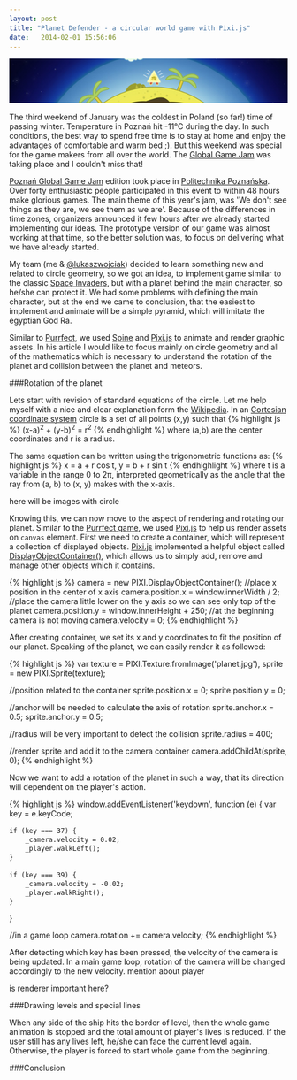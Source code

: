 ```yaml
---
layout: post
title: "Planet Defender - a circular world game with Pixi.js"
date:   2014-02-01 15:56:06
---
```

![Planet Defender](./assets/planet_defender/planet_defender.jpg)

The third weekend of January was the coldest in Poland (so far!) time of passing winter. Temperature in Poznań hit -11°C during the day. In such conditions, the best way to spend free time
is to stay at home and enjoy the advantages of comfortable and warm bed ;). But this weekend was special for the game makers from all over the world. The [Global Game Jam][ggj] was taking place and I couldn't miss that!

<!--more-->

[Poznań Global Game Jam][pggj] edition took place in [Politechnika Poznańska][pp]. Over forty enthusiastic people participated in this event to within 48 hours make glorious games.
The main theme of this year's jam, was 'We don't see things as they are, we see them as we are'. Because of the differences in time zones, organizers announced it few hours after we already started implementing our ideas.
The prototype version of our game was almost working at that time, so the better solution was, to focus on delivering what we have already started.

My team (me & [@lukaszwojciak][wojciak]) decided to learn something new and related to circle geometry, so we got an idea, to implement game similar to the classic [Space Invaders][spaceinvaders], but with a planet behind the main character, so he/she can protect it.
We had some problems with defining the main character, but at the end we came to conclusion, that the easiest to implement and animate will be a simple pyramid, which will imitate the egyptian God Ra.

Similar to [Purrfect][purrfect_article], we used [Spine][spine] and [Pixi.js][pixi] to animate and render graphic assets. In his article I would like to focus mainly on circle geometry and all of the mathematics which is necessary to understand the rotation of the planet and collision between the planet and meteors.

###Rotation of the planet

Lets start with revision of standard equations of the circle. Let me help myself with a nice and clear explanation form the [Wikipedia][wiki]. In an [Cortesian coordinate system][cortesian] circle is a set of all points (x,y) such that
{% highlight js %}
(x-a)<sup>2</sup> + (y-b)<sup>2</sup> = r<sup>2</sup>
{% endhighlight %}
where (a,b) are the center coordinates and r is a radius.

The same equation can be written using the trigonometric functions as:
{% highlight js %}
x = a + r cos t,
y = b + r sin t
{% endhighlight %}
where t is a variable in the range 0 to 2π, interpreted geometrically as the angle that the ray from (a, b) to (x, y) makes with the x-axis.

here will be images with circle

Knowing this, we can now move to the aspect of rendering and rotating our planet. Similar to the [Purrfect game][purrfect_article], we used [Pixi.js][pixi] to help us render assets on `canvas` element.
First we need to create a container, which will represent a collection of displayed objects. [Pixi.js][pixi] implemented a helpful object called [DisplayObjectContainer()][pixicontainer], which allows us to simply add, remove and manage other objects which it contains.

{% highlight js %}
camera = new PIXI.DisplayObjectContainer();
//place x position in the center of x axis
camera.position.x = window.innerWidth / 2;
//place the camera little lower on the y axis so we can see only top of the planet
camera.position.y = window.innerHeight + 250;
//at the beginning camera is not moving
camera.velocity = 0;
{% endhighlight %}

After creating container, we set its x and y coordinates to fit the position of our planet.
Speaking of the planet, we can easily render it as followed:

{% highlight js %}
var texture = PIXI.Texture.fromImage('planet.jpg'),
    sprite = new PIXI.Sprite(texture);

//position related to the container
sprite.position.x = 0;
sprite.position.y = 0;

//anchor will be needed to calculate the axis of rotation
sprite.anchor.x = 0.5;
sprite.anchor.y = 0.5;

//radius will be very important to detect the collision
sprite.radius = 400;

//render sprite and add it to the camera container
camera.addChildAt(sprite, 0);
{% endhighlight %}

Now we want to add a rotation of the planet in such a way, that its direction will dependent on the player's action.

{% highlight js %}
window.addEventListener('keydown', function (e) {
    var key = e.keyCode;

    if (key === 37) {
        _camera.velocity = 0.02;
        _player.walkLeft();
    }

    if (key === 39) {
        _camera.velocity = -0.02;
        _player.walkRight();
    }
}

//in a game loop
camera.rotation += camera.velocity;
{% endhighlight %}

After detecting which key has been pressed, the velocity of the camera is being updated. In a main game loop, rotation of the camera will be changed accordingly to the new velocity.
mention about player

is renderer important here?

###Drawing levels and special lines

When any side of the ship hits the border of level, then the whole game animation is stopped and the total amount of player's lives is reduced. If the user still has any lives left, he/she can face the current level again. Otherwise, the player is forced to start whole game from the beginning.

###Conclusion

[ggj]: http://globalgamejam.org/
[pggj]: http://globalgamejam.org/2014/jam-sites/poznan-game-jam?destination=node/348
[pp]: http://www.put.poznan.pl/
[wojciak]: https://twitter.com/lukaszwojciak
[purrfect_article]: http://zofiakorcz.pl/purrfect-game/
[spine]: http://esotericsoftware.com
[pixi]: http://www.pixijs.com/
[cortesian]: http://en.wikipedia.org/wiki/Cartesian_coordinate_system
[wiki]: http://en.wikipedia.org/wiki/Circle
[spaceinvaders]: https://www.youtube.com/watch?v=QObneYZIdKI
[pixicontainer]: http://www.goodboydigital.com/pixijs/docs/classes/DisplayObjectContainer.html